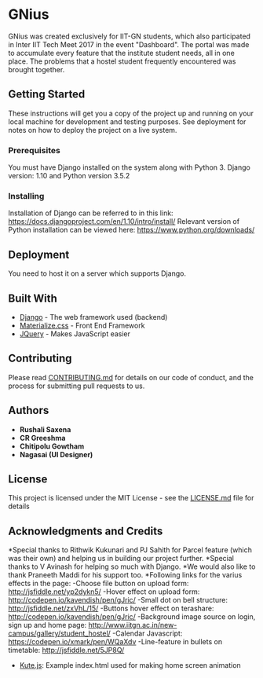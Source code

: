# GNius

GNius was created exclusively for IIT-GN students, which also participated in Inter IIT Tech Meet 2017 in the event "Dashboard".
The portal was made to accumulate every feature that the institute student needs, all in one place. 
The problems that a hostel student frequently encountered was brought together.
## Getting Started

These instructions will get you a copy of the project up and running on your local machine for development and testing purposes. See deployment for notes on how to deploy the project on a live system.

### Prerequisites

You must have Django installed on the system along with Python 3. Django version: 1.10 and Python version 3.5.2

### Installing

Installation of Django can be referred to in this link: https://docs.djangoproject.com/en/1.10/intro/install/
Relevant version of Python installation can be viewed here: https://www.python.org/downloads/



## Deployment

You need to host it on a server which supports Django.

## Built With

* [Django](https://www.djangoproject.com/start/overview/) - The web framework used (backend)
* [Materialize.css](http://materializecss.com/) - Front End Framework
* [JQuery](https://jquery.com/) - Makes JavaScript easier



## Contributing

Please read [CONTRIBUTING.md](https://gist.github.com/PurpleBooth/b24679402957c63ec426) for details on our code of conduct, and the process for submitting pull requests to us.


## Authors

* **Rushali Saxena**
* **CR Greeshma**
* **Chitipolu Gowtham**
* **Nagasai (UI Designer)**

## License

This project is licensed under the MIT License - see the [LICENSE.md](LICENSE.md) file for details

## Acknowledgments and Credits

*Special thanks to Rithwik Kukunari and PJ Sahith for Parcel feature (which was their own) and helping us in building our project further.
*Special thanks to V Avinash for helping so much with Django. 
*We would also like to thank Praneeth Maddi for his support too.
*Following links for the varius effects in the page:
-Choose file button on upload form: http://jsfiddle.net/yp2dykn5/
-Hover effect on upload form: http://codepen.io/kavendish/pen/gJric/
-Small dot on bell structure: http://jsfiddle.net/zxVhL/15/
-Buttons hover effect on terashare: http://codepen.io/kavendish/pen/gJric/
-Background image source on login, sign up and home page: http://www.iitgn.ac.in/new-campus/gallery/student_hostel/
-Calendar Javascript: https://codepen.io/xmark/pen/WQaXdv
-Line-feature in bullets on timetable: http://jsfiddle.net/5JP8Q/
- [Kute.js](http://thednp.github.io/kute.js/): Example index.html used for making home screen animation








